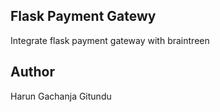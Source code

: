 ## Flask Payment Gatewy

Integrate flask payment gateway with braintreen

## Author

  Harun Gachanja Gitundu